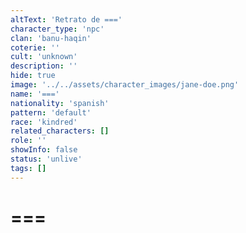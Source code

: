 ```yaml
---
altText: 'Retrato de ==='
character_type: 'npc'
clan: 'banu-haqin'
coterie: ''
cult: 'unknown'
description: ''
hide: true
image: '../../assets/character_images/jane-doe.png'
name: '==='
nationality: 'spanish'
pattern: 'default'
race: 'kindred'
related_characters: []
role: ''
showInfo: false
status: 'unlive'
tags: []
---
```


# ===
